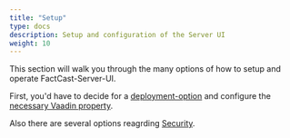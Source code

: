 ```yaml
---
title: "Setup"
type: docs
description: Setup and configuration of the Server UI
weight: 10
---
```


This section will walk you through the many options of how to setup and operate FactCast-Server-UI.

First, you'd have to decide for a [deployment-option](deployment-options.md) and configure the [necessary Vaadin property](properties.md).

Also there are several options reagrding [Security](security.md).
